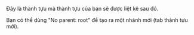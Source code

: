 Đây là thành tựu mà thành tựu của bạn sẽ được liệt kê sau đó.

Bạn có thể dùng "No parent: root" để tạo ra một nhánh mới (tab thành tựu mới).